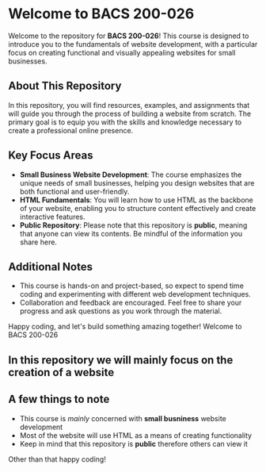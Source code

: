 # Welcome to BACS 200-026

Welcome to the repository for **BACS 200-026**! This course is designed to introduce you to the fundamentals of website development, with a particular focus on creating functional and visually appealing websites for small businesses.

## About This Repository

In this repository, you will find resources, examples, and assignments that will guide you through the process of building a website from scratch. The primary goal is to equip you with the skills and knowledge necessary to create a professional online presence.

## Key Focus Areas

- **Small Business Website Development**: The course emphasizes the unique needs of small businesses, helping you design websites that are both functional and user-friendly.
- **HTML Fundamentals**: You will learn how to use HTML as the backbone of your website, enabling you to structure content effectively and create interactive features.
- **Public Repository**: Please note that this repository is **public**, meaning that anyone can view its contents. Be mindful of the information you share here.

## Additional Notes

- This course is hands-on and project-based, so expect to spend time coding and experimenting with different web development techniques.
- Collaboration and feedback are encouraged. Feel free to share your progress and ask questions as you work through the material.

Happy coding, and let's build something amazing together! Welcome to BACS 200-026

## In this repository we will mainly focus on the creation of a website

## A few things to note

- This course is *mainly* concerned with **small busniness** website development
- Most of the website will use HTML as a means of creating functionality
- Keep in mind that this repository is **public** therefore others can view it

Other than that happy coding!
